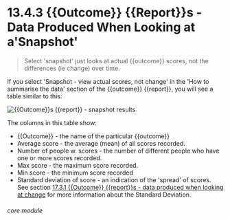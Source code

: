 # 13.4.3    {{Outcome}} {{Report}}s - Data Produced When Looking at a'Snapshot'

> Select 'snapshot' just looks at actual {{outcome}} scores, not the differences (ie change) over time. 

If you select 'Snapshot - view actual scores, not change' in the 'How to summarise the data' section of the {{outcome}} {{report}}, you will see a table similar to this:

![{{Outcome}}s {{report}} - snapshot results](135a.png)

The columns in this table show:

  * {{Outcome}} - the name of the particular {{outcome}}
  * Average score - the average (mean) of all scores recorded.
  * Number of people w. scores - the number of different people who have one or more scores recorded.
 * Max score - the maximum score recorded.
  * Min score - the minimum score recorded
  * Standard deviation of score - an indication of the 'spread' of scores. See section [17.3.1  {{Outcome}} {{report}}s - data produced when looking at change](/help/index/p/17.3.1) for more information about the Standard Deviation. 


###### core module

